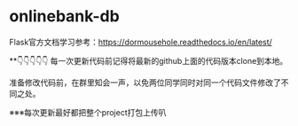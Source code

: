 # onlinebank-db
Flask官方文档学习参考：https://dormousehole.readthedocs.io/en/latest/

**👇👇👇👇👇
每一次更新代码前记得将最新的github上面的代码版本clone到本地。

准备修改代码前，在群里知会一声，以免两位同学同时对同一个代码文件修改了不同之处。

※※※每次更新最好都把整个project打包上传叭
